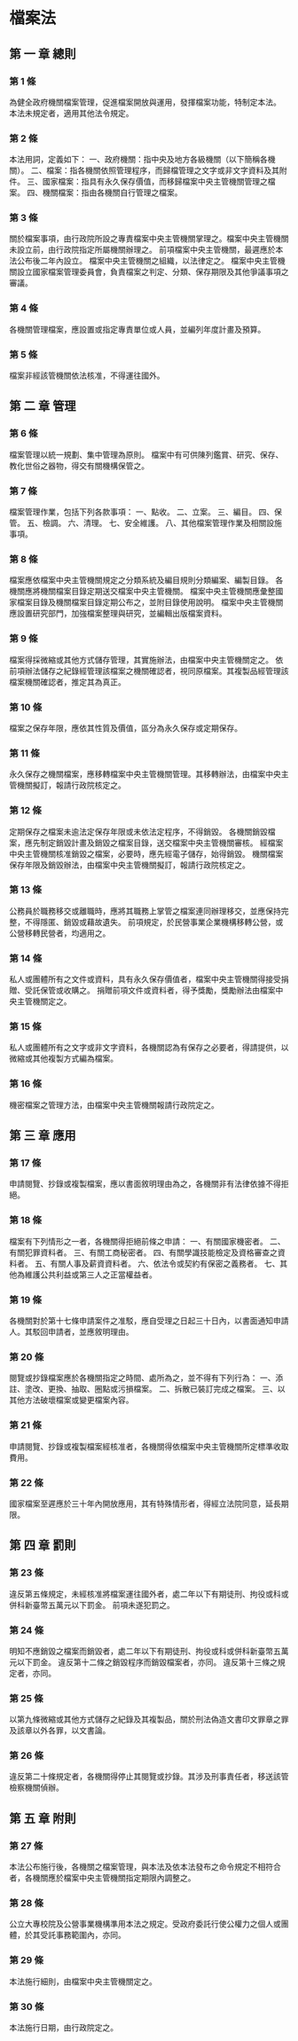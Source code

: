 # 檔案法

##    第 一 章 總則

### 第 1 條

為健全政府機關檔案管理，促進檔案開放與運用，發揮檔案功能，特制定本法。
本法未規定者，適用其他法令規定。

### 第 2 條

本法用詞，定義如下：
一、政府機關：指中央及地方各級機關（以下簡稱各機關）。
二、檔案：指各機關依照管理程序，而歸檔管理之文字或非文字資料及其附件。
三、國家檔案：指具有永久保存價值，而移歸檔案中央主管機關管理之檔案。
四、機關檔案：指由各機關自行管理之檔案。

### 第 3 條

關於檔案事項，由行政院所設之專責檔案中央主管機關掌理之。檔案中央主管機關未設立前，由行政院指定所屬機關辦理之。
前項檔案中央主管機關，最遲應於本法公布後二年內設立。
檔案中央主管機關之組織，以法律定之。
檔案中央主管機關設立國家檔案管理委員會，負責檔案之判定、分類、保存期限及其他爭議事項之審議。

### 第 4 條

各機關管理檔案，應設置或指定專責單位或人員，並編列年度計畫及預算。

### 第 5 條

檔案非經該管機關依法核准，不得運往國外。

##    第 二 章 管理

### 第 6 條

檔案管理以統一規劃、集中管理為原則。
檔案中有可供陳列鑑賞、研究、保存、教化世俗之器物，得交有關機構保管之。

### 第 7 條

檔案管理作業，包括下列各款事項：
一、點收。
二、立案。
三、編目。
四、保管。
五、檢調。
六、清理。
七、安全維護。
八、其他檔案管理作業及相關設施事項。

### 第 8 條

檔案應依檔案中央主管機關規定之分類系統及編目規則分類編案、編製目錄。
各機關應將機關檔案目錄定期送交檔案中央主管機關。
檔案中央主管機關應彙整國家檔案目錄及機關檔案目錄定期公布之，並附目錄使用說明。
檔案中央主管機關應設置研究部門，加強檔案整理與研究，並編輯出版檔案資料。

### 第 9 條

檔案得採微縮或其他方式儲存管理，其實施辦法，由檔案中央主管機關定之。
依前項辦法儲存之紀錄經管理該檔案之機關確認者，視同原檔案。其複製品經管理該檔案機關確認者，推定其為真正。

### 第 10 條

檔案之保存年限，應依其性質及價值，區分為永久保存或定期保存。

### 第 11 條

永久保存之機關檔案，應移轉檔案中央主管機關管理。其移轉辦法，由檔案中央主管機關擬訂，報請行政院核定之。

### 第 12 條

定期保存之檔案未逾法定保存年限或未依法定程序，不得銷毀。
各機關銷毀檔案，應先制定銷毀計畫及銷毀之檔案目錄，送交檔案中央主管機關審核。
經檔案中央主管機關核准銷毀之檔案，必要時，應先經電子儲存，始得銷毀。
機關檔案保存年限及銷毀辦法，由檔案中央主管機關擬訂，報請行政院核定之。

### 第 13 條

公務員於職務移交或離職時，應將其職務上掌管之檔案連同辦理移交，並應保持完整，不得隱匿、銷毀或藉故遺失。
前項規定，於民營事業企業機構移轉公營，或公營移轉民營者，均適用之。

### 第 14 條

私人或團體所有之文件或資料，具有永久保存價值者，檔案中央主管機關得接受捐贈、受託保管或收購之。
捐贈前項文件或資料者，得予獎勵，獎勵辦法由檔案中央主管機關定之。

### 第 15 條

私人或團體所有之文字或非文字資料，各機關認為有保存之必要者，得請提供，以微縮或其他複製方式編為檔案。

### 第 16 條

機密檔案之管理方法，由檔案中央主管機關報請行政院定之。

##    第 三 章 應用

### 第 17 條

申請閱覽、抄錄或複製檔案，應以書面敘明理由為之，各機關非有法律依據不得拒絕。

### 第 18 條

檔案有下列情形之一者，各機關得拒絕前條之申請：
一、有關國家機密者。
二、有關犯罪資料者。
三、有關工商秘密者。
四、有關學識技能檢定及資格審查之資料者。
五、有關人事及薪資資料者。
六、依法令或契約有保密之義務者。
七、其他為維護公共利益或第三人之正當權益者。

### 第 19 條

各機關對於第十七條申請案件之准駁，應自受理之日起三十日內，以書面通知申請人。其駁回申請者，並應敘明理由。

### 第 20 條

閱覽或抄錄檔案應於各機關指定之時間、處所為之，並不得有下列行為：
一、添註、塗改、更換、抽取、圈點或污損檔案。
二、拆散已裝訂完成之檔案。
三、以其他方法破壞檔案或變更檔案內容。

### 第 21 條

申請閱覽、抄錄或複製檔案經核准者，各機關得依檔案中央主管機關所定標準收取費用。

### 第 22 條

國家檔案至遲應於三十年內開放應用，其有特殊情形者，得經立法院同意，延長期限。

##    第 四 章 罰則

### 第 23 條

違反第五條規定，未經核准將檔案運往國外者，處二年以下有期徒刑、拘役或科或併科新臺幣五萬元以下罰金。
前項未遂犯罰之。

### 第 24 條

明知不應銷毀之檔案而銷毀者，處二年以下有期徒刑、拘役或科或併科新臺幣五萬元以下罰金。
違反第十二條之銷毀程序而銷毀檔案者，亦同。
違反第十三條之規定者，亦同。

### 第 25 條

以第九條微縮或其他方式儲存之紀錄及其複製品，關於刑法偽造文書印文罪章之罪及該章以外各罪，以文書論。

### 第 26 條

違反第二十條規定者，各機關得停止其閱覽或抄錄。其涉及刑事責任者，移送該管檢察機關偵辦。

##    第 五 章 附則

### 第 27 條

本法公布施行後，各機關之檔案管理，與本法及依本法發布之命令規定不相符合者，各機關應於檔案中央主管機關指定期限內調整之。

### 第 28 條

公立大專校院及公營事業機構準用本法之規定。受政府委託行使公權力之個人或團體，於其受託事務範圍內，亦同。

### 第 29 條

本法施行細則，由檔案中央主管機關定之。

### 第 30 條

本法施行日期，由行政院定之。
